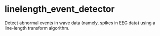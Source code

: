 # linelength_event_detector
Detect abnormal events in wave data (namely, spikes in EEG data) using a line-length transform algorithm.
